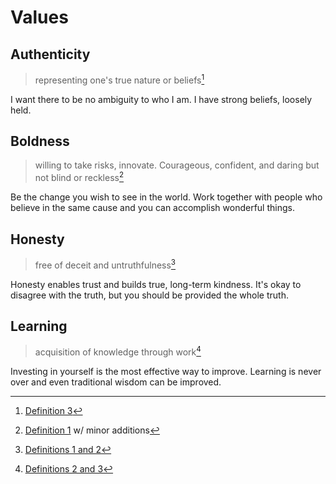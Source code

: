 # Values

## Authenticity
> representing one's true nature or beliefs[^1]
[^1]: [Definition 3](https://www.dictionary.com/browse/authentic)

I want there to be no ambiguity to who I am. I have strong beliefs, loosely held.

## Boldness
> willing to take risks, innovate. Courageous, confident, and daring but not blind or reckless[^2]
[^2]: [Definition 1](https://www.lexico.com/en/definition/boldness) w/ minor additions

Be the change you wish to see in the world. Work together with people who believe in the same cause and you can accomplish wonderful things.

## Honesty
> free of deceit and untruthfulness[^3]
[^3]: [Definitions 1 and 2](https://www.dictionary.com/browse/honesty)

Honesty enables trust and builds true, long-term kindness. It's okay to disagree with the truth, but you should be provided the whole truth.

## Learning
> acquisition of knowledge through work[^4]
[^4]: [Definitions 2 and 3](https://www.merriam-webster.com/dictionary/learning)

Investing in yourself is the most effective way to improve. Learning is never over and even traditional wisdom can be improved.
